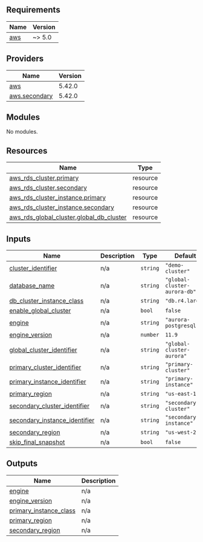 <!-- BEGIN_TF_DOCS -->
## Requirements

| Name | Version |
|------|---------|
| <a name="requirement_aws"></a> [aws](#requirement\_aws) | ~> 5.0 |

## Providers

| Name | Version |
|------|---------|
| <a name="provider_aws"></a> [aws](#provider\_aws) | 5.42.0 |
| <a name="provider_aws.secondary"></a> [aws.secondary](#provider\_aws.secondary) | 5.42.0 |

## Modules

No modules.

## Resources

| Name | Type |
|------|------|
| [aws_rds_cluster.primary](https://registry.terraform.io/providers/hashicorp/aws/latest/docs/resources/rds_cluster) | resource |
| [aws_rds_cluster.secondary](https://registry.terraform.io/providers/hashicorp/aws/latest/docs/resources/rds_cluster) | resource |
| [aws_rds_cluster_instance.primary](https://registry.terraform.io/providers/hashicorp/aws/latest/docs/resources/rds_cluster_instance) | resource |
| [aws_rds_cluster_instance.secondary](https://registry.terraform.io/providers/hashicorp/aws/latest/docs/resources/rds_cluster_instance) | resource |
| [aws_rds_global_cluster.global_db_cluster](https://registry.terraform.io/providers/hashicorp/aws/latest/docs/resources/rds_global_cluster) | resource |

## Inputs

| Name | Description | Type | Default | Required |
|------|-------------|------|---------|:--------:|
| <a name="input_cluster_identifier"></a> [cluster\_identifier](#input\_cluster\_identifier) | n/a | `string` | `"demo-cluster"` | no |
| <a name="input_database_name"></a> [database\_name](#input\_database\_name) | n/a | `string` | `"global-cluster-aurora-db"` | no |
| <a name="input_db_cluster_instance_class"></a> [db\_cluster\_instance\_class](#input\_db\_cluster\_instance\_class) | n/a | `string` | `"db.r4.large"` | no |
| <a name="input_enable_global_cluster"></a> [enable\_global\_cluster](#input\_enable\_global\_cluster) | n/a | `bool` | `false` | no |
| <a name="input_engine"></a> [engine](#input\_engine) | n/a | `string` | `"aurora-postgresql"` | no |
| <a name="input_engine_version"></a> [engine\_version](#input\_engine\_version) | n/a | `number` | `11.9` | no |
| <a name="input_global_cluster_identifier"></a> [global\_cluster\_identifier](#input\_global\_cluster\_identifier) | n/a | `string` | `"global-cluster-aurora"` | no |
| <a name="input_primary_cluster_identifier"></a> [primary\_cluster\_identifier](#input\_primary\_cluster\_identifier) | n/a | `string` | `"primary-cluster"` | no |
| <a name="input_primary_instance_identifier"></a> [primary\_instance\_identifier](#input\_primary\_instance\_identifier) | n/a | `string` | `"primary-instance"` | no |
| <a name="input_primary_region"></a> [primary\_region](#input\_primary\_region) | n/a | `string` | `"us-east-1"` | no |
| <a name="input_secondary_cluster_identifier"></a> [secondary\_cluster\_identifier](#input\_secondary\_cluster\_identifier) | n/a | `string` | `"secondary-cluster"` | no |
| <a name="input_secondary_instance_identifier"></a> [secondary\_instance\_identifier](#input\_secondary\_instance\_identifier) | n/a | `string` | `"secondary-instance"` | no |
| <a name="input_secondary_region"></a> [secondary\_region](#input\_secondary\_region) | n/a | `string` | `"us-west-2"` | no |
| <a name="input_skip_final_snapshot"></a> [skip\_final\_snapshot](#input\_skip\_final\_snapshot) | n/a | `bool` | `false` | no |

## Outputs

| Name | Description |
|------|-------------|
| <a name="output_engine"></a> [engine](#output\_engine) | n/a |
| <a name="output_engine_version"></a> [engine\_version](#output\_engine\_version) | n/a |
| <a name="output_primary_instance_class"></a> [primary\_instance\_class](#output\_primary\_instance\_class) | n/a |
| <a name="output_primary_region"></a> [primary\_region](#output\_primary\_region) | n/a |
| <a name="output_secondary_region"></a> [secondary\_region](#output\_secondary\_region) | n/a |
<!-- END_TF_DOCS -->
